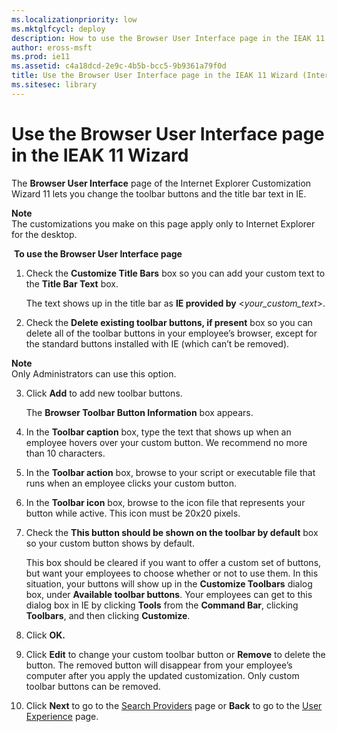 ```yaml
---
ms.localizationpriority: low
ms.mktglfcycl: deploy
description: How to use the Browser User Interface page in the IEAK 11 Customization Wizard to change the toolbar buttons and the title bar.
author: eross-msft
ms.prod: ie11
ms.assetid: c4a18dcd-2e9c-4b5b-bcc5-9b9361a79f0d
title: Use the Browser User Interface page in the IEAK 11 Wizard (Internet Explorer Administration Kit 11 for IT Pros)
ms.sitesec: library
---
```



# Use the Browser User Interface page in the IEAK 11 Wizard
The **Browser User Interface** page of the Internet Explorer Customization Wizard 11 lets you change the toolbar buttons and the title bar text in IE.

**Note**<br>The customizations you make on this page apply only to Internet Explorer for the desktop.

 **To use the Browser User Interface page**

1.  Check the **Customize Title Bars** box so you can add your custom text to the **Title Bar Text** box.<p>
The text shows up in the title bar as **IE provided by** &lt;*your_custom_text*&gt;.

2.  Check the **Delete existing toolbar buttons, if present** box so you can delete all of the toolbar buttons in your employee’s browser, except for the standard buttons installed with IE (which can’t be removed).

**Note**<br>Only Administrators can use this option.

3.  Click **Add** to add new toolbar buttons.<p>
The **Browser Toolbar Button Information** box appears.

4.  In the **Toolbar caption** box, type the text that shows up when an employee hovers over your custom button. We recommend no more than 10 characters.

5.  In the **Toolbar action** box, browse to your script or executable file that runs when an employee clicks your custom button.

6.  In the **Toolbar icon** box, browse to the icon file that represents your button while active. This icon must be 20x20 pixels.

7.  Check the **This button should be shown on the toolbar by default** box so your custom button shows by default.<p>
This box should be cleared if you want to offer a custom set of buttons, but want your employees to choose whether or not to use them. In this situation, your buttons will show up in the **Customize Toolbars** dialog box, under **Available toolbar buttons**. Your employees can get to this dialog box in IE by clicking **Tools** from the **Command Bar**, clicking **Toolbars**, and then clicking **Customize**.

8.  Click **OK.**

9.  Click **Edit** to change your custom toolbar button or **Remove** to delete the button. The removed button will disappear from your employee’s computer after you apply the updated customization. Only custom toolbar buttons can be removed.

10. Click **Next** to go to the [Search Providers](search-providers-ieak11-wizard.md) page or **Back** to go to the [User Experience](user-experience-ieak11-wizard.md) page.

 

 





